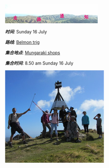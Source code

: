 ![skyline](_images/skyline2.png)

***时间***: Sunday 16 July

***路线***: [Belmon trig](http://tracks.org.nz/track/show/100)

***集合地点***: [Mungaraki shops](https://www.google.co.nz/maps/place/Maungaraki+Shops/@-41.2089113,174.8758241,15z/data=!4m12!1m6!3m5!1s0x6d38aba017bf1a3d:0x3359162d4214b6f5!2sMaungaraki+Shops!8m2!3d-41.208533!4d174.8783857!3m4!1s0x6d38aba017bf1a3d:0x3359162d4214b6f5!8m2!3d-41.208533!4d174.8783857)

***集合时间***: 8.50 am Sunday 16 July



![trig](_images/trig.JPG)
